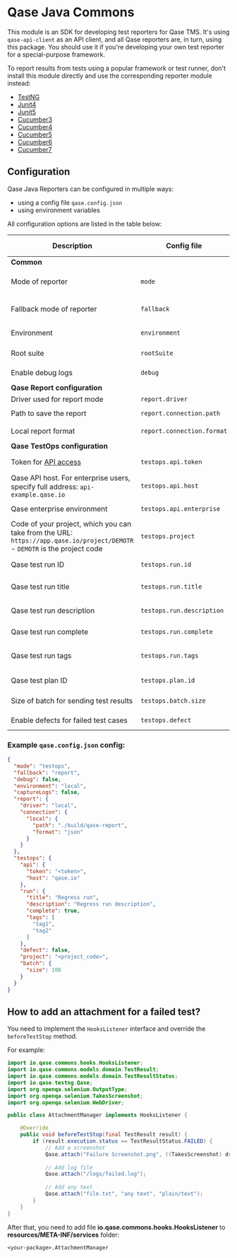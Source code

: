 # Qase Java Commons

This module is an SDK for developing test reporters for Qase TMS.
It's using `qase-api-client` as an API client, and all Qase reporters are, in turn,
using this package.
You should use it if you're developing your own test reporter for a special-purpose framework.

To report results from tests using a popular framework or test runner,
don't install this module directly and
use the corresponding reporter module instead:

* [TestNG](https://github.com/qase-tms/qase-java/tree/main/qase-testng-reporter#readme)
* [Junit4](https://github.com/qase-tms/qase-java/tree/main/qase-junit4-reporter#readme)
* [Junit5](https://github.com/qase-tms/qase-java/tree/main/qase-junit5-reporter#readme)
* [Cucumber3](https://github.com/qase-tms/qase-java/tree/main/qase-cucumber3-reporter#readme)
* [Cucumber4](https://github.com/qase-tms/qase-java/tree/main/qase-cucumber4-reporter#readme)
* [Cucumber5](https://github.com/qase-tms/qase-java/tree/main/qase-cucumber5-reporter#readme)
* [Cucumber6](https://github.com/qase-tms/qase-java/tree/main/qase-cucumber6-reporter#readme)
* [Cucumber7](https://github.com/qase-tms/qase-java/tree/main/qase-cucumber7-reporter#readme)

## Configuration

Qase Java Reporters can be configured in multiple ways:

- using a config file `qase.config.json`
- using environment variables

All configuration options are listed in the table below:

| Description                                                                                                                | Config file                | Environment variable            | CLI option                      | Default value                           | Required | Possible values            |
|----------------------------------------------------------------------------------------------------------------------------|----------------------------|---------------------------------|---------------------------------|-----------------------------------------|----------|----------------------------|
| **Common**                                                                                                                 |                            |                                 |                                 |                                         |          |                            |
| Mode of reporter                                                                                                           | `mode`                     | `QASE_MODE`                     | `QASE_MODE`                     | `off`                                   | No       | `testops`, `report`, `off` |
| Fallback mode of reporter                                                                                                  | `fallback`                 | `QASE_FALLBACK`                 | `QASE_FALLBACK`                 | `off`                                   | No       | `testops`, `report`, `off` |
| Environment                                                                                                                | `environment`              | `QASE_ENVIRONMENT`              | `QASE_ENVIRONMENT`              | undefined                               | No       | Any string                 |
| Root suite                                                                                                                 | `rootSuite`                | `QASE_ROOT_SUITE`               | `QASE_ROOT_SUITE`               | undefined                               | No       | Any string                 |
| Enable debug logs                                                                                                          | `debug`                    | `QASE_DEBUG`                    | `QASE_DEBUG`                    | `False`                                 | No       | `True`, `False`            |
| **Qase Report configuration**                                                                                              |                            |                                 |                                 |                                         |          |                            |
| Driver used for report mode                                                                                                | `report.driver`            | `QASE_REPORT_DRIVER`            | `QASE_REPORT_DRIVER`            | `local`                                 | No       | `local`                    |
| Path to save the report                                                                                                    | `report.connection.path`   | `QASE_REPORT_CONNECTION_PATH`   | `QASE_REPORT_CONNECTION_PATH`   | `./build/qase-report`                   |          |                            |
| Local report format                                                                                                        | `report.connection.format` | `QASE_REPORT_CONNECTION_FORMAT` | `QASE_REPORT_CONNECTION_FORMAT` | `json`                                  |          | `json`, `jsonp`            |
| **Qase TestOps configuration**                                                                                             |                            |                                 |                                 |                                         |          |                            |
| Token for [API access](https://developers.qase.io/#authentication)                                                         | `testops.api.token`        | `QASE_TESTOPS_API_TOKEN`        | `QASE_TESTOPS_API_TOKEN`        | undefined                               | Yes      | Any string                 |
| Qase API host. For enterprise users, specify full address: `api-example.qase.io`                                           | `testops.api.host`         | `QASE_TESTOPS_API_HOST`         | `QASE_TESTOPS_API_HOST`         | `qase.io`                               | No       | Any string                 |
| Qase enterprise environment                                                                                                | `testops.api.enterprise`   | `QASE_TESTOPS_API_ENTERPRISE`   | `QASE_TESTOPS_API_ENTERPRISE`   | `False`                                 | No       | `True`, `False`            |
| Code of your project, which you can take from the URL: `https://app.qase.io/project/DEMOTR` - `DEMOTR` is the project code | `testops.project`          | `QASE_TESTOPS_PROJECT`          | `QASE_TESTOPS_PROJECT`          | undefined                               | Yes      | Any string                 |
| Qase test run ID                                                                                                           | `testops.run.id`           | `QASE_TESTOPS_RUN_ID`           | `QASE_TESTOPS_RUN_ID`           | undefined                               | No       | Any integer                |
| Qase test run title                                                                                                        | `testops.run.title`        | `QASE_TESTOPS_RUN_TITLE`        | `QASE_TESTOPS_RUN_TITLE`        | `Automated run <Current date and time>` | No       | Any string                 |
| Qase test run description                                                                                                  | `testops.run.description`  | `QASE_TESTOPS_RUN_DESCRIPTION`  | `QASE_TESTOPS_RUN_DESCRIPTION`  | `<Framework name> automated run`        | No       | Any string                 |
| Qase test run complete                                                                                                     | `testops.run.complete`     | `QASE_TESTOPS_RUN_COMPLETE`     | `QASE_TESTOPS_RUN_COMPLETE`     | `True`                                  |          | `True`, `False`            |
| Qase test run tags                                                                                                         | `testops.run.tags`         | `QASE_TESTOPS_RUN_TAGS`         | `QASE_TESTOPS_RUN_TAGS`         | undefined                               | No       | Comma-separated strings    |
| Qase test plan ID                                                                                                          | `testops.plan.id`          | `QASE_TESTOPS_PLAN_ID`          | `QASE_TESTOPS_PLAN_ID`          | undefined                               | No       | Any integer                |
| Size of batch for sending test results                                                                                     | `testops.batch.size`       | `QASE_TESTOPS_BATCH_SIZE`       | `QASE_TESTOPS_BATCH_SIZE`       | `200`                                   | No       | Any integer                |
| Enable defects for failed test cases                                                                                       | `testops.defect`           | `QASE_TESTOPS_DEFECT`           | `QASE_TESTOPS_DEFECT`           | `False`                                 | No       | `True`, `False`            |

### Example `qase.config.json` config:

```json
{
  "mode": "testops",
  "fallback": "report",
  "debug": false,
  "environment": "local",
  "captureLogs": false,
  "report": {
    "driver": "local",
    "connection": {
      "local": {
        "path": "./build/qase-report",
        "format": "json"
      }
    }
  },
  "testops": {
    "api": {
      "token": "<token>",
      "host": "qase.io"
    },
    "run": {
      "title": "Regress run",
      "description": "Regress run description",
      "complete": true,
      "tags": [
        "tag1",
        "tag2"
      ]
    },
    "defect": false,
    "project": "<project_code>",
    "batch": {
      "size": 100
    }
  }
}
```

## How to add an attachment for a failed test?

You need to implement the `HooksListener` interface and override the `beforeTestStop` method.

For example:

```java
import io.qase.commons.hooks.HooksListener;
import io.qase.commons.models.domain.TestResult;
import io.qase.commons.models.domain.TestResultStatus;
import io.qase.testng.Qase;
import org.openqa.selenium.OutputType;
import org.openqa.selenium.TakesScreenshot;
import org.openqa.selenium.WebDriver;

public class AttachmentManager implements HooksListener {

    @Override
    public void beforeTestStop(final TestResult result) {
        if (result.execution.status == TestResultStatus.FAILED) {
            // Add a screenshot
            Qase.attach("Failure Screenshot.png", ((TakesScreenshot) driver).getScreenshotAs(OutputType.BYTES), "image/png");
            
            // Add log file
            Qase.attach("/logs/failed.log");
            
            // Add any text
            Qase.attach("file.txt", "any text", "plain/text");
        }
    }
}
```

After that, you need to add file **io.qase.commons.hooks.HooksListener** to **resources/META-INF/services** folder:
```text
<your-package>.AttachmentManager
```
